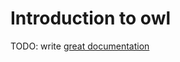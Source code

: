# Introduction to owl

TODO: write [great documentation](http://jacobian.org/writing/what-to-write/)
